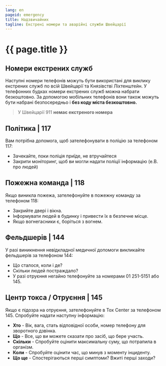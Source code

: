 ```yaml
---
lang: en
pageid: emergency
title: Надзвичайних
tagline: Екстрені номери та аварійні служби Швейцарії
---
```

# {{ page.title }}

## Номери екстрених служб
Наступні номери телефонів можуть бути використані для виклику екстрених служб по всій Швейцарії та Князівстві Ліхтенштейн. 
У телефонних будках номери екстрених служб можна набрати безкоштовно. 
За допомогою мобільних телефонів вони також можуть бути набрані безпосередньо і **без коду міста безкоштовно.**

> У Швейцарії 911 **немає екстреного номера**

## Політика | 117
Вам потрібна допомога, щоб зателефонувати в поліцію за телефоном 117: 
- Зачекайте, поки поліція приїде, не втручайтеся 
- Закрити моніторинг, щоб ви могли надати поліції інформацію (e.B. про людей)

## Пожежна команда | 118
Якщо виникла пожежа, зателефонуйте в пожежну команду за телефоном 118: 
- Закрийте двері і вікна. 
- Інформувати людей в будинку і привести їх в безпечне місце. 
- Якщо вогнегасники є, боріться з вогнем.

## Фельдшерів | 144
У разі виникнення невідкладної медичної допомоги викликайте фельдшерів за телефоном 144: 
- Що сталося, коли і де? 
- Скільки людей постраждало? 
- У разі отруєння негайно телефонуйте за номерами 01 251-5151 або 145.


## Центр токса / Отруєння | 145
Якщо є підозра на отруєння, зателефонуйте в Tox Center за телефоном 145. Спробуйте надати наступну інформацію: 
- **Хто** - Вік, вага, стать відповідної особи, номер телефону для зворотного дзвінка. 
- **Що** - Все, що ви можете сказати про засіб, що бере участь. 
- **Скільки** - Спробуйте оцінити максимальну суму, що потрапила в організм.
- **Коли** - Спробуйте оцінити час, що минув з моменту інциденту. 
- **Що ще** - Спостерігаються перші симптоми? Вжиті перші заходи?